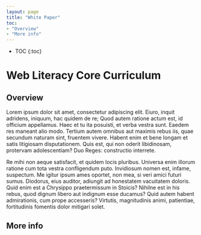 ```yaml
---
layout: page
title: "White Paper"
toc:
- "Overview"
- "More info"
---
```


* TOC
{:toc}

# Web Literacy Core Curriculum


## Overview
Lorem ipsum dolor sit amet, consectetur adipiscing elit. Eiuro, inquit adridens, iniquum, hac quidem de re; Quod autem ratione actum est, id officium appellamus. Haec et tu ita posuisti, et verba vestra sunt. Eaedem res maneant alio modo. Tertium autem omnibus aut maximis rebus iis, quae secundum naturam sint, fruentem vivere. Habent enim et bene longam et satis litigiosam disputationem. Quis est, qui non oderit libidinosam, protervam adolescentiam? Duo Reges: constructio interrete.

Re mihi non aeque satisfacit, et quidem locis pluribus. Universa enim illorum ratione cum tota vestra confligendum puto. Invidiosum nomen est, infame, suspectum. Me igitur ipsum ames oportet, non mea, si veri amici futuri sumus. Diodorus, eius auditor, adiungit ad honestatem vacuitatem doloris. Quid enim est a Chrysippo praetermissum in Stoicis? Nihilne est in his rebus, quod dignum libero aut indignum esse ducamus? Quid autem habent admirationis, cum prope accesseris? Virtutis, magnitudinis animi, patientiae, fortitudinis fomentis dolor mitigari solet.

## More info



